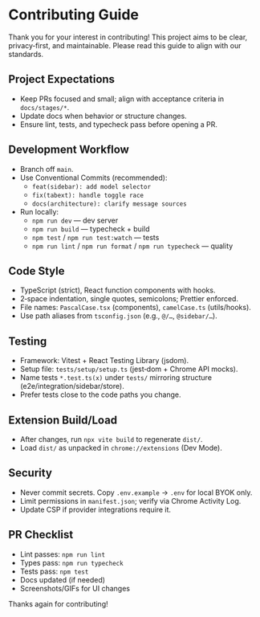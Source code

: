 # Contributing Guide

Thank you for your interest in contributing! This project aims to be clear, privacy‑first, and maintainable. Please read this guide to align with our standards.

## Project Expectations

- Keep PRs focused and small; align with acceptance criteria in `docs/stages/*`.
- Update docs when behavior or structure changes.
- Ensure lint, tests, and typecheck pass before opening a PR.

## Development Workflow

- Branch off `main`.
- Use Conventional Commits (recommended):
  - `feat(sidebar): add model selector`
  - `fix(tabext): handle toggle race`
  - `docs(architecture): clarify message sources`
- Run locally:
  - `npm run dev` — dev server
  - `npm run build` — typecheck + build
  - `npm test` / `npm run test:watch` — tests
  - `npm run lint` / `npm run format` / `npm run typecheck` — quality

## Code Style

- TypeScript (strict), React function components with hooks.
- 2‑space indentation, single quotes, semicolons; Prettier enforced.
- File names: `PascalCase.tsx` (components), `camelCase.ts` (utils/hooks).
- Use path aliases from `tsconfig.json` (e.g., `@/…`, `@sidebar/…`).

## Testing

- Framework: Vitest + React Testing Library (jsdom).
- Setup file: `tests/setup/setup.ts` (jest‑dom + Chrome API mocks).
- Name tests `*.test.ts(x)` under `tests/` mirroring structure (e2e/integration/sidebar/store).
- Prefer tests close to the code paths you change.

## Extension Build/Load

- After changes, run `npx vite build` to regenerate `dist/`.
- Load `dist/` as unpacked in `chrome://extensions` (Dev Mode).

## Security

- Never commit secrets. Copy `.env.example` → `.env` for local BYOK only.
- Limit permissions in `manifest.json`; verify via Chrome Activity Log.
- Update CSP if provider integrations require it.

## PR Checklist

- Lint passes: `npm run lint`
- Types pass: `npm run typecheck`
- Tests pass: `npm test`
- Docs updated (if needed)
- Screenshots/GIFs for UI changes

Thanks again for contributing!
